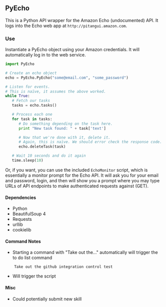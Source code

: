 ## PyEcho

This is a Python API wrapper for the Amazon Echo (undocumented) API. It logs
into the Echo web app at `http://pitangui.amazon.com`.

### Use

Instantiate a PyEcho object using your Amazon credentials. It will automatically
log in to the web service.

```python
import PyEcho

# Create an echo object
echo = PyEcho.PyEcho("some@email.com", "some_password")

# Listen for events.
# This is naïve, it assumes the above worked.
while True:
   # Fetch our tasks
   tasks = echo.tasks()

   # Process each one
   for task in tasks:
      # Do something depending on the task here.
      print "New task found: " + task['text']

      # Now that we're done with it, delete it.
      # Again, this is naïve. We should error check the response code.
      echo.deleteTask(task)

   # Wait 10 seconds and do it again
   time.sleep(10)
```

Or, if you want, you can use the included `EchoMonitor` script, which is
essentially a monitor prompt for the Echo API. It will ask you for your email
and password, login, and then will show you a prompt where you may type
URLs of API endpoints to make authenticated requests against (GET).

#### Dependencies
* Python
* BeautifulSoup 4
* Requests
* urllib
* cookielib

#### Command Notes
* Starting a command with "Take out the..." automatically will trigger the 
to do list command
```
    Take out the github integration control test
```
* Will trigger the script

#### Misc
* Could potentially submit new skill
